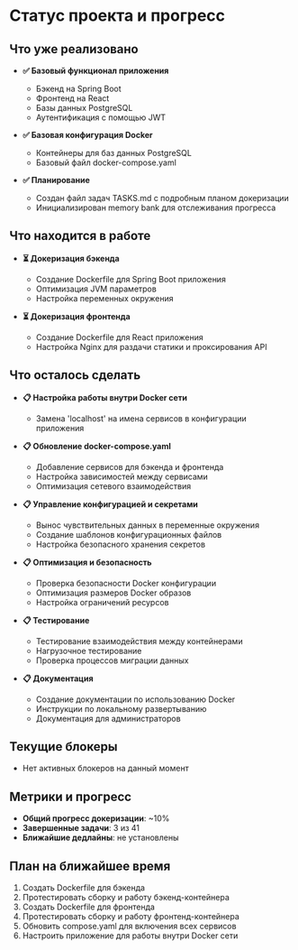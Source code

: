 # Статус проекта и прогресс

## Что уже реализовано
- **✅ Базовый функционал приложения**
  - Бэкенд на Spring Boot
  - Фронтенд на React
  - Базы данных PostgreSQL
  - Аутентификация с помощью JWT

- **✅ Базовая конфигурация Docker**
  - Контейнеры для баз данных PostgreSQL
  - Базовый файл docker-compose.yaml

- **✅ Планирование**
  - Создан файл задач TASKS.md с подробным планом докеризации
  - Инициализирован memory bank для отслеживания прогресса

## Что находится в работе
- **⏳ Докеризация бэкенда**
  - Создание Dockerfile для Spring Boot приложения
  - Оптимизация JVM параметров
  - Настройка переменных окружения

- **⏳ Докеризация фронтенда**
  - Создание Dockerfile для React приложения
  - Настройка Nginx для раздачи статики и проксирования API

## Что осталось сделать
- **📋 Настройка работы внутри Docker сети**
  - Замена 'localhost' на имена сервисов в конфигурации приложения

- **📋 Обновление docker-compose.yaml**
  - Добавление сервисов для бэкенда и фронтенда
  - Настройка зависимостей между сервисами
  - Оптимизация сетевого взаимодействия

- **📋 Управление конфигурацией и секретами**
  - Вынос чувствительных данных в переменные окружения
  - Создание шаблонов конфигурационных файлов
  - Настройка безопасного хранения секретов

- **📋 Оптимизация и безопасность**
  - Проверка безопасности Docker конфигурации
  - Оптимизация размеров Docker образов
  - Настройка ограничений ресурсов

- **📋 Тестирование**
  - Тестирование взаимодействия между контейнерами
  - Нагрузочное тестирование
  - Проверка процессов миграции данных

- **📋 Документация**
  - Создание документации по использованию Docker
  - Инструкции по локальному развертыванию
  - Документация для администраторов

## Текущие блокеры
- Нет активных блокеров на данный момент

## Метрики и прогресс
- **Общий прогресс докеризации**: ~10%
- **Завершенные задачи**: 3 из 41
- **Ближайшие дедлайны**: не установлены

## План на ближайшее время
1. Создать Dockerfile для бэкенда
2. Протестировать сборку и работу бэкенд-контейнера
3. Создать Dockerfile для фронтенда
4. Протестировать сборку и работу фронтенд-контейнера
5. Обновить compose.yaml для включения всех сервисов
6. Настроить приложение для работы внутри Docker сети 